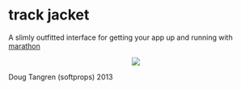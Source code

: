 # track jacket

A slimly outfitted interface for getting your app up and running with [marathon](https://github.com/mesosphere/marathon#readme)

<p align="center"><img src="http://f.cl.ly/items/3910290t2m2J1f222z2W/il_570xN.515783795_c2ib.jpg"/></p>

Doug Tangren (softprops) 2013
